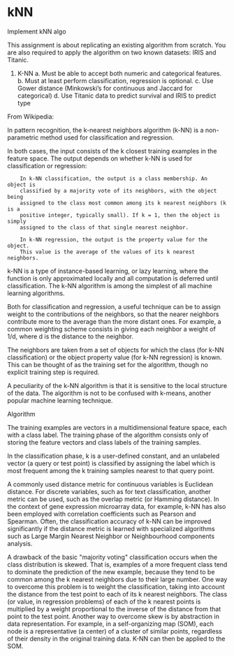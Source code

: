 # kNN
Implement kNN algo

This assignment is about replicating an existing algorithm from scratch. You are 
also required to apply the algorithm on two known datasets: IRIS and Titanic.

1)	K-NN
	a.	Must be able to accept both numeric and categorical features. 
	b.	Must at least perform classification, regression is optional. 
	c.	Use Gower distance (Minkowski’s for continuous and Jaccard for 
		categorical) 
	d.	Use Titanic data to predict survival and IRIS to predict type

From Wikipedia:

In pattern recognition, the k-nearest neighbors algorithm (k-NN) is a 
non-parametric method used for classification and regression. 

In both cases, the input consists of the k closest training examples in the 
feature space. The output depends on whether k-NN is used for classification or 
regression:

        In k-NN classification, the output is a class membership. An object is 
		classified by a majority vote of its neighbors, with the object being 
		assigned to the class most common among its k nearest neighbors (k is a 
		positive integer, typically small). If k = 1, then the object is simply 
		assigned to the class of that single nearest neighbor.

        In k-NN regression, the output is the property value for the object. 
		This value is the average of the values of its k nearest neighbors.

k-NN is a type of instance-based learning, or lazy learning, where the function
is only approximated locally and all computation is deferred until 
classification. The k-NN algorithm is among the simplest of all machine learning
algorithms.

Both for classification and regression, a useful technique can be to assign 
weight to the contributions of the neighbors, so that the nearer neighbors 
contribute more to the average than the more distant ones. For example, a common
weighting scheme consists in giving each neighbor a weight of 1/d, where d is 
the distance to the neighbor.

The neighbors are taken from a set of objects for which the class 
(for k-NN classification) or the object property value (for k-NN regression) is
known. This can be thought of as the training set for the algorithm, though no 
explicit training step is required.

A peculiarity of the k-NN algorithm is that it is sensitive to the local 
structure of the data. The algorithm is not to be confused with k-means, another
popular machine learning technique.

Algorithm

The training examples are vectors in a multidimensional feature space, each with
a class label. The training phase of the algorithm consists only of storing the 
feature vectors and class labels of the training samples.

In the classification phase, k is a user-defined constant, and an unlabeled 
vector (a query or test point) is classified by assigning the label which is 
most frequent among the k training samples nearest to that query point.

A commonly used distance metric for continuous variables is Euclidean distance. 
For discrete variables, such as for text classification, another metric can be 
used, such as the overlap metric (or Hamming distance). In the context of gene 
expression microarray data, for example, k-NN has also been employed with 
correlation coefficients such as Pearson and Spearman. Often, the classification
accuracy of k-NN can be improved significantly if the distance metric is learned
with specialized algorithms such as Large Margin Nearest Neighbor or 
Neighbourhood components analysis.

A drawback of the basic "majority voting" classification occurs when the class 
distribution is skewed. That is, examples of a more frequent class tend to 
dominate the prediction of the new example, because they tend to be common among
the k nearest neighbors due to their large number. One way to overcome this 
problem is to weight the classification, taking into account the distance from 
the test point to each of its k nearest neighbors. The class (or value, in 
regression problems) of each of the k nearest points is multiplied by a weight 
proportional to the inverse of the distance from that point to the test point. 
Another way to overcome skew is by abstraction in data representation. For 
example, in a self-organizing map (SOM), each node is a representative 
(a center) of a cluster of similar points, regardless of their density in the 
original training data. K-NN can then be applied to the SOM.